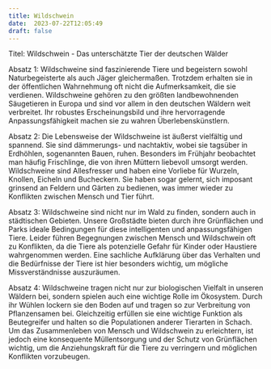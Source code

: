 ```yaml
---
title: Wildschwein
date:  2023-07-22T12:05:49
draft: false
---
```


Titel: Wildschwein - Das unterschätzte Tier der deutschen Wälder 

Absatz 1: 
Wildschweine sind faszinierende Tiere und begeistern sowohl Naturbegeisterte als auch Jäger gleichermaßen. Trotzdem erhalten sie in der öffentlichen Wahrnehmung oft nicht die Aufmerksamkeit, die sie verdienen. Wildschweine gehören zu den größten landbewohnenden Säugetieren in Europa und sind vor allem in den deutschen Wäldern weit verbreitet. Ihr robustes Erscheinungsbild und ihre hervorragende Anpassungsfähigkeit machen sie zu wahren Überlebenskünstlern.

Absatz 2: 
Die Lebensweise der Wildschweine ist äußerst vielfältig und spannend. Sie sind dämmerungs- und nachtaktiv, wobei sie tagsüber in Erdhöhlen, sogenannten Bauen, ruhen. Besonders im Frühjahr beobachtet man häufig Frischlinge, die von ihren Müttern liebevoll umsorgt werden. Wildschweine sind Allesfresser und haben eine Vorliebe für Wurzeln, Knollen, Eicheln und Bucheckern. Sie haben sogar gelernt, sich imposant grinsend an Feldern und Gärten zu bedienen, was immer wieder zu Konflikten zwischen Mensch und Tier führt.

Absatz 3: 
Wildschweine sind nicht nur im Wald zu finden, sondern auch in städtischen Gebieten. Unsere Großstädte bieten durch ihre Grünflächen und Parks ideale Bedingungen für diese intelligenten und anpassungsfähigen Tiere. Leider führen Begegnungen zwischen Mensch und Wildschwein oft zu Konflikten, da die Tiere als potenzielle Gefahr für Kinder oder Haustiere wahrgenommen werden. Eine sachliche Aufklärung über das Verhalten und die Bedürfnisse der Tiere ist hier besonders wichtig, um mögliche Missverständnisse auszuräumen.

Absatz 4: 
Wildschweine tragen nicht nur zur biologischen Vielfalt in unseren Wäldern bei, sondern spielen auch eine wichtige Rolle im Ökosystem. Durch ihr Wühlen lockern sie den Boden auf und tragen so zur Verbreitung von Pflanzensamen bei. Gleichzeitig erfüllen sie eine wichtige Funktion als Beutegreifer und halten so die Populationen anderer Tierarten in Schach. Um das Zusammenleben von Mensch und Wildschwein zu erleichtern, ist jedoch eine konsequente Müllentsorgung und der Schutz von Grünflächen wichtig, um die Anziehungskraft für die Tiere zu verringern und möglichen Konflikten vorzubeugen.